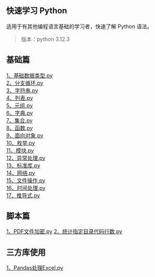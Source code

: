 ## 快速学习 Python
适用于有其他编程语言基础的学习者，快速了解 Python 语法。
> 版本：python 3.12.3



## 基础篇

[1、基础数据类型.py](./基础/1、基础数据类型.py)<br>
[2、分支循环.py](./基础/2、分支循环.py)<br>
[3、字符串.py](./基础/3、字符串.py)<br>
[4、列表.py](./基础/4、列表.py)<br>
[5、元组.py](./基础/5、元组.py)<br>
[6、字典.py](./基础/6、字典.py)<br>
[7、集合.py](./基础/7、集合.py)<br>
[8、函数.py](./基础/8、函数.py)<br>
[9、面向对象.py](./基础/9、面向对象.py)<br>
[10、枚举.py](./基础/10、枚举.py)<br>
[11、模块.py](./基础/11、模块.py)<br>
[12、异常处理.py](./基础/12、异常处理.py)<br>
[13、标准库.py](./基础/13、标准库.py)<br>
[14、网络.py](./基础/14、网络.py)<br>
[15、文件操作.py](./基础/15、文件操作.py)<br>
[16、时间处理.py](./基础/16、时间处理.py)<br>
[17、推导式.py](./基础/17、推导式.py)<br>


## 脚本篇
[1、PDF文件加密.py](./脚本/1、PDF文件加密.py)
[2、统计指定目录代码行数.py](./脚本/2、统计指定目录代码行数.py)

## 三方库使用
[1、Pandas处理Excel.py](./三方库/1、Pandas处理Excel.py)